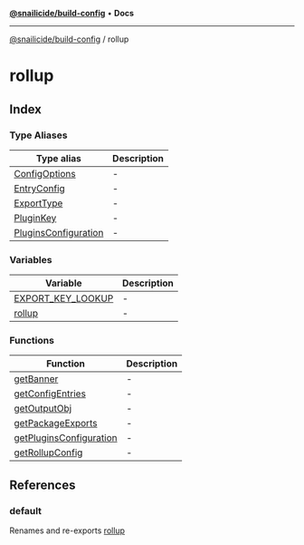 [**@snailicide/build-config**](../README.md) • **Docs**

---

[@snailicide/build-config](../README.md) / rollup

# rollup

## Index

### Type Aliases

| Type alias                                                   | Description |
| ------------------------------------------------------------ | ----------- |
| [ConfigOptions](type-aliases/ConfigOptions.md)               | -           |
| [EntryConfig](type-aliases/EntryConfig.md)                   | -           |
| [ExportType](type-aliases/ExportType.md)                     | -           |
| [PluginKey](type-aliases/PluginKey.md)                       | -           |
| [PluginsConfiguration](type-aliases/PluginsConfiguration.md) | -           |

### Variables

| Variable                                            | Description |
| --------------------------------------------------- | ----------- |
| [EXPORT_KEY_LOOKUP](variables/EXPORT_KEY_LOOKUP.md) | -           |
| [rollup](variables/rollup.md)                       | -           |

### Functions

| Function | Description |
| --- | --- |
| [getBanner](functions/getBanner.md) | - |
| [getConfigEntries](functions/getConfigEntries.md) | - |
| [getOutputObj](functions/getOutputObj.md) | - |
| [getPackageExports](functions/getPackageExports.md) | - |
| [getPluginsConfiguration](functions/getPluginsConfiguration.md) | - |
| [getRollupConfig](functions/getRollupConfig.md) | - |

## References

### default

Renames and re-exports [rollup](variables/rollup.md)
